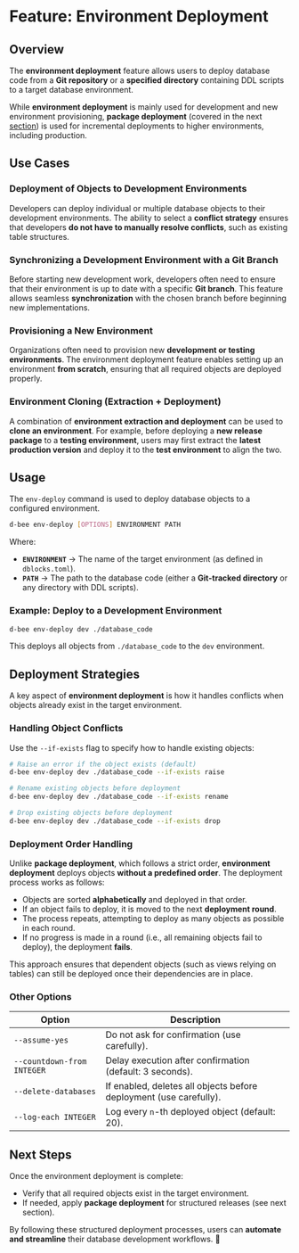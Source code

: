 # Feature: Environment Deployment

## Overview
The **environment deployment** feature allows users to deploy database code from a **Git repository** or a **specified directory** containing DDL scripts to a target database environment.

While **environment deployment** is mainly used for development and new environment provisioning, **package deployment** (covered in the next [section](pkg_deploy.md)) is used for incremental deployments to higher environments, including production.

## Use Cases

### **Deployment of Objects to Development Environments**
Developers can deploy individual or multiple database objects to their development environments. The ability to select a **conflict strategy** ensures that developers **do not have to manually resolve conflicts**, such as existing table structures.

### **Synchronizing a Development Environment with a Git Branch**
Before starting new development work, developers often need to ensure that their environment is up to date with a specific **Git branch**. This feature allows seamless **synchronization** with the chosen branch before beginning new implementations.

### **Provisioning a New Environment**
Organizations often need to provision new **development or testing environments**. The environment deployment feature enables setting up an environment **from scratch**, ensuring that all required objects are deployed properly.

### **Environment Cloning (Extraction + Deployment)**
A combination of **environment extraction and deployment** can be used to **clone an environment**. For example, before deploying a **new release package** to a **testing environment**, users may first extract the **latest production version** and deploy it to the **test environment** to align the two.

## Usage
The `env-deploy` command is used to deploy database objects to a configured environment.

```bash
d-bee env-deploy [OPTIONS] ENVIRONMENT PATH
```

Where:
- **`ENVIRONMENT`** → The name of the target environment (as defined in `dblocks.toml`).
- **`PATH`** → The path to the database code (either a **Git-tracked directory** or any directory with DDL scripts).

### **Example: Deploy to a Development Environment**
```bash
d-bee env-deploy dev ./database_code
```
This deploys all objects from `./database_code` to the `dev` environment.

## Deployment Strategies
A key aspect of **environment deployment** is how it handles conflicts when objects already exist in the target environment.

### **Handling Object Conflicts**
Use the `--if-exists` flag to specify how to handle existing objects:
```bash
# Raise an error if the object exists (default)
d-bee env-deploy dev ./database_code --if-exists raise

# Rename existing objects before deployment
d-bee env-deploy dev ./database_code --if-exists rename

# Drop existing objects before deployment
d-bee env-deploy dev ./database_code --if-exists drop
```
### **Deployment Order Handling**
Unlike **package deployment**, which follows a strict order, **environment deployment** deploys objects **without a predefined order**. The deployment process works as follows:
- Objects are sorted **alphabetically** and deployed in that order.
- If an object fails to deploy, it is moved to the next **deployment round**.
- The process repeats, attempting to deploy as many objects as possible in each round.
- If no progress is made in a round (i.e., all remaining objects fail to deploy), the deployment **fails**.

This approach ensures that dependent objects (such as views relying on tables) can still be deployed once their dependencies are in place.

### **Other Options**
| Option | Description |
|--------|-------------|
| `--assume-yes` | Do not ask for confirmation (use carefully). |
| `--countdown-from INTEGER` | Delay execution after confirmation (default: 3 seconds). |
| `--delete-databases` | If enabled, deletes all objects before deployment (use carefully). |
| `--log-each INTEGER` | Log every `n`-th deployed object (default: 20). |

## Next Steps
Once the environment deployment is complete:
- Verify that all required objects exist in the target environment.
- If needed, apply **package deployment** for structured releases (see next section).

By following these structured deployment processes, users can **automate and streamline** their database development workflows. 🚀
